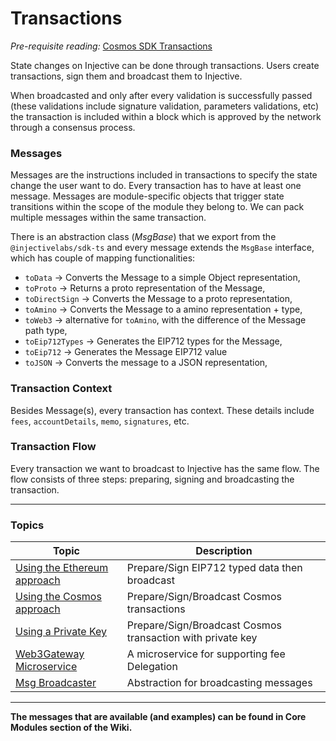 # Transactions

_Pre-requisite reading:_ [Cosmos SDK Transactions](https://docs.cosmos.network/main/core/transactions.html)

State changes on Injective can be done through transactions. Users create transactions, sign them and broadcast them to Injective.

When broadcasted and only after every validation is successfully passed (these validations include signature validation, parameters validations, etc) the transaction is included within a block which is approved by the network through a consensus process.

### Messages

Messages are the instructions included in transactions to specify the state change the user want to do. Every transaction has to have at least one message. Messages are module-specific objects that trigger state transitions within the scope of the module they belong to. We can pack multiple messages within the same transaction.

There is an abstraction class (_MsgBase_) that we export from the `@injectivelabs/sdk-ts` and every message extends the `MsgBase` interface, which has couple of mapping functionalities:

* `toData` -> Converts the Message to a simple Object representation,
* `toProto` -> Returns a proto representation of the Message,
* `toDirectSign` -> Converts the Message to a proto representation,
* `toAmino` -> Converts the Message to a amino representation + type,
* `toWeb3` -> alternative for `toAmino`, with the difference of the Message path type,
* `toEip712Types` -> Generates the EIP712 types for the Message,
* `toEip712` -> Generates the Message EIP712 value
* `toJSON` -> Converts the message to a JSON representation,

### Transaction Context

Besides Message(s), every transaction has context. These details include `fees`, `accountDetails`, `memo`, `signatures`, etc.

### Transaction Flow

Every transaction we want to broadcast to Injective has the same flow. The flow consists of three steps: preparing, signing and broadcasting the transaction.

***

### Topics

| Topic                                               | Description                                                |
| --------------------------------------------------- | ---------------------------------------------------------- |
| [Using the Ethereum approach](ethereum.md)          | Prepare/Sign EIP712 typed data then broadcast              |
| [Using the Cosmos approach](transactions-cosmos.md) | Prepare/Sign/Broadcast Cosmos transactions                 |
| [Using a Private Key](private-key.md)               | Prepare/Sign/Broadcast Cosmos transaction with private key |
| [Web3Gateway Microservice](web3-gateway.md)         | A microservice for supporting fee Delegation               |
| [Msg Broadcaster](msgbroadcaster.md)                | Abstraction for broadcasting messages                      |

***

**The messages that are available (and examples) can be found in Core Modules section of the Wiki.**
